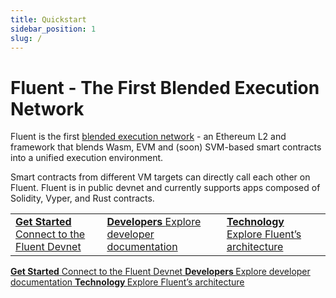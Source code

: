 ```yaml
---
title: Quickstart
sidebar_position: 1
slug: /
---
```


# Fluent - The First Blended Execution Network

Fluent is the first [blended execution network](https://www.fluent.xyz/blended-101) - an Ethereum L2 and framework that blends Wasm, EVM and (soon) SVM-based smart contracts into a unified execution environment.

Smart contracts from different VM targets can directly call each other on Fluent. Fluent is in public devnet and currently supports apps composed of Solidity, Vyper, and Rust contracts.

<table data-column-title-hidden data-view="cards">
    <tbody>
        <tr>
            <td>
                <a href="developer-preview/connect-to-fluent">
                    <strong>Get Started</strong> 
                    <span>Connect to the Fluent Devnet</span>
                </a>
            </td>
            <td>
                <a href="developer-guides/developer-quickstart-guides">
                    <strong>Developers </strong>
                    <span>Explore developer documentation</span>
                </a>
            </td>
            <td>
                <a href="knowledge-base/fluent-overview">
                    <strong>Technology </strong>
                    <span>Explore Fluent’s architecture</span>
                </a>
            </td>
        </tr>
    </tbody>
</table>
<div data-view="cards">
        <a href="developer-preview/connect-to-the-fluent-devnet">
            <strong>Get Started</strong> 
            <span>Connect to the Fluent Devnet</span>
        </a>
        <a href="developer-preview/connect-to-the-fluent-devnet">
            <strong>Developers </strong>
            <span>Explore developer documentation</span>
        </a>
        <a href="developer-guides/developer-quickstart-guides">
            <strong>Technology </strong>
            <span>Explore Fluent’s architecture</span>
        </a>
</div>
